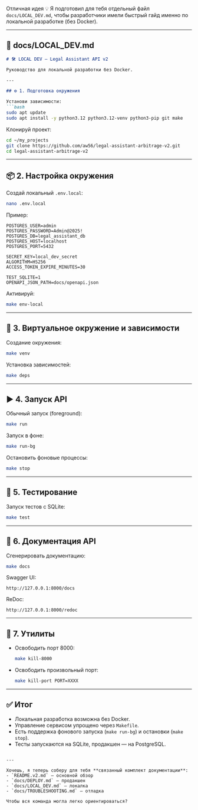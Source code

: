 Отличная идея 💡
Я подготовил для тебя отдельный файл `docs/LOCAL_DEV.md`, чтобы разработчики имели быстрый гайд именно по локальной разработке (без Docker).

---

## 📄 docs/LOCAL_DEV.md

````markdown
# 🛠 LOCAL DEV — Legal Assistant API v2

Руководство для локальной разработки без Docker.

---

## ⚙️ 1. Подготовка окружения

Установи зависимости:
```bash
sudo apt update
sudo apt install -y python3.12 python3.12-venv python3-pip git make
````

Клонируй проект:

```bash
cd ~/my_projects
git clone https://github.com/aw56/legal-assistant-arbitrage-v2.git
cd legal-assistant-arbitrage-v2
```

---

## 📦 2. Настройка окружения

Создай локальный `.env.local`:

```bash
nano .env.local
```

Пример:

```dotenv
POSTGRES_USER=admin
POSTGRES_PASSWORD=Admin@2025!
POSTGRES_DB=legal_assistant_db
POSTGRES_HOST=localhost
POSTGRES_PORT=5432

SECRET_KEY=local_dev_secret
ALGORITHM=HS256
ACCESS_TOKEN_EXPIRE_MINUTES=30

TEST_SQLITE=1
OPENAPI_JSON_PATH=docs/openapi.json
```

Активируй:

```bash
make env-local
```

---

## 🐍 3. Виртуальное окружение и зависимости

Создание окружения:

```bash
make venv
```

Установка зависимостей:

```bash
make deps
```

---

## ▶️ 4. Запуск API

Обычный запуск (foreground):

```bash
make run
```

Запуск в фоне:

```bash
make run-bg
```

Остановить фоновые процессы:

```bash
make stop
```

---

## 🧪 5. Тестирование

Запуск тестов с SQLite:

```bash
make test
```

---

## 📖 6. Документация API

Сгенерировать документацию:

```bash
make docs
```

Swagger UI:

```
http://127.0.0.1:8000/docs
```

ReDoc:

```
http://127.0.0.1:8000/redoc
```

---

## 🔧 7. Утилиты

* Освободить порт 8000:

  ```bash
  make kill-8000
  ```
* Освободить произвольный порт:

  ```bash
  make kill-port PORT=XXXX
  ```

---

## ✅ Итог

* Локальная разработка возможна без Docker.
* Управление сервисом упрощено через `Makefile`.
* Есть поддержка фонового запуска (`make run-bg`) и остановки (`make stop`).
* Тесты запускаются на SQLite, продакшен — на PostgreSQL.

```

---

Хочешь, я теперь соберу для тебя **связанный комплект документации**:  
- `README.v2.md` — основной обзор  
- `docs/DEPLOY.md` — продакшен  
- `docs/LOCAL_DEV.md` — локалка  
- `docs/TROUBLESHOOTING.md` — отладка  

Чтобы вся команда могла легко ориентироваться?
```

